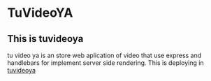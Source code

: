 # TuVideoYA
## This is tuvideoya
tu video ya is an store web aplication of video that use express and handlebars for implement server side rendering. This is deploying in [tuvideoya](https://tuvideo-ya.herokuapp.com/ingresar)